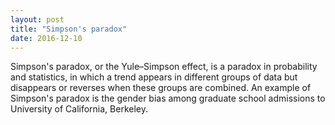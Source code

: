 ```yaml
---
layout: post
title: "Simpson's paradox"
date: 2016-12-10
---
```


Simpson's paradox, or the Yule–Simpson effect, is a paradox in probability and statistics, in which a trend appears 
in different groups of data but disappears or reverses when these groups are combined. An example of Simpson's paradox is the 
gender bias among graduate school admissions to University of California, Berkeley.


